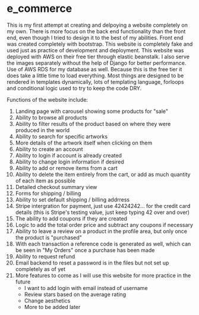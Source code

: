 # e_commerce
This is my first attempt at creating and delpoying a website completely on my own. There is more focus on the back end functionality than the front end,
even though I tried to design it to the best of my abilities. Front end was created completely with bootstrap. This website is completely fake and used
just as practice of development and deployment.
This website was deployed with AWS on their free tier through elastic beanstalk. I also serve the images separately without the help of Django for better performance.
Use of AWS RDS for my database as well. Because this is the free tier it does take a little time to load everything. 
Most things are designed to be rendered in templates dynamically, lots of templating language, forloops and conditional logic used to try to keep the code DRY.

Functions of the website include:
  1) Landing page with carousel showing some products for "sale"
  2) Ability to browse all products
  3) Ability to filter results of the product based on where they were produced in the world
  4) Ability to search for specific artworks
  5) More details of the artwork itself when clicking on them
  6) Ability to create an account
  7) Ability to login if account is already created
  8) Ability to change login information if desired
  9) Ability to add or remove items from a cart
  10) Ability to delete the item entirely from the cart, or add as much quantity of each item as possible
  11) Detailed checkout summary view
  12) Forms for shipping / billing
  13) Ability to set default shipping / billing addrress
  14) Stripe intergration for payment, just use 42424242... for the credit card details (this is Stripe's testing value, just keep typing 42 over and over)
  15) The ability to add coupons if they are created
  16) Logic to add the total order price and subtract any coupons if necessary
  17) Ability to leave a review on a product in the profile area, but only once the product is "purchased"
  18) With each transaction a reference code is generated as well, which can be seen in "My Orders" once a purchase has been made
  19) Ability to request refund
  20) Email backend to reset a password is in the files but not set up completely as of yet
  21) More features to come as I will use this website for more practice in the future
        - I want to add login with email instead of username
        - Review stars based on the average rating 
        - Change aesthetics 
        - More to be added later
